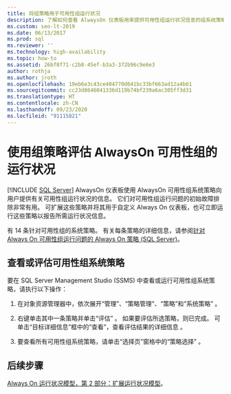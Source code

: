 ```yaml
---
title: 将组策略用于可用性组运行状况
description: 了解如何查看 AlwaysOn 仪表板用来提供可用性组运行状况信息的组系统策略。
ms.custom: seo-lt-2019
ms.date: 06/13/2017
ms.prod: sql
ms.reviewer: ''
ms.technology: high-availability
ms.topic: how-to
ms.assetid: 26bf8f71-c2b8-45ef-b3a3-372b96c9e6e3
author: rothja
ms.author: jroth
ms.openlocfilehash: 19eb6e3c43ce404770d641bc33bf663ad12a4b61
ms.sourcegitcommit: cc23d8646041336d119b74bf239a6ac305ff3d31
ms.translationtype: HT
ms.contentlocale: zh-CN
ms.lasthandoff: 09/23/2020
ms.locfileid: "91115821"
---
```

# <a name="evaluate-health-of-the-always-on-availability-group-using-group-policies"></a>使用组策略评估 AlwaysOn 可用性组的运行状况
[!INCLUDE [SQL Server](../../../includes/applies-to-version/sqlserver.md)]
  AlwaysOn 仪表板使用 AlwaysOn 可用性组系统策略向用户提供有关可用性组运行状况的信息。 它们对可用性组运行问题的初始故障排除非常有用。 可扩展这些策略并将其用于自定义 Always On 仪表板，也可立即运行这些策略以报告所需运行状况信息。  
  
 有 14 条针对可用性组的系统策略。 有关每条策略的详细信息，请参阅[针对 Always On 可用性组运行问题的 Always On 策略 (SQL Server)](always-on-policies-for-operational-issues-always-on-availability.md)。  
  
## <a name="view-or-evaluate-availability-groups-system-policies"></a>查看或评估可用性组系统策略  
 要在 SQL Server Management Studio (SSMS) 中查看或运行可用性组系统策略，请执行以下操作：  
  
1.  在对象资源管理器中，依次展开“管理”、“策略管理”、“策略”和“系统策略”      。  
  
2.  右键单击其中一条策略并单击“评估”  。 如果要评估所选策略，则已完成。 可单击“目标详细信息”框中的“查看”，查看评估结果的详细信息   。  
  
3.  要查看所有可用性组系统策略，请单击“选择页”窗格中的“策略选择”   。  
  
## <a name="next-steps"></a>后续步骤  
 [Always On 运行状况模型，第 2 部分：扩展运行状况模型](https://docs.microsoft.com/archive/blogs/sqlalwayson/the-alwayson-health-model-part-2-extending-the-health-model)。   
  
  
